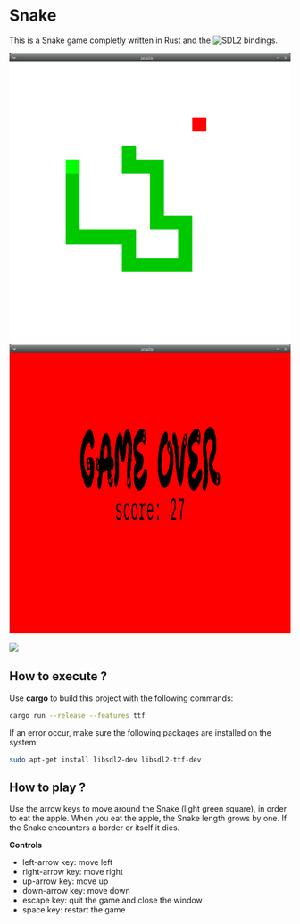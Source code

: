 # Snake

This is a Snake game completly written in Rust and the ![SDL2 bindings](https://github.com/Rust-SDL2/rust-sdl2).

![snake_img](img/snake.png)
![game_over](img/gameover.png)

![](https://youtu.be/Heaoez-ZWxA)

## How to execute ?

Use **cargo** to build this project with the following commands:
```bash
cargo run --release --features ttf
```

If an error occur, make sure the following packages are installed on the system:
```bash
sudo apt-get install libsdl2-dev libsdl2-ttf-dev
```

## How to play ?

Use the arrow keys to move around the Snake (light green square), in order to eat the apple. When you eat the apple, the Snake length grows by one. If the Snake encounters a border or itself it dies.

**Controls**
* left-arrow key: move left
* right-arrow key: move right
* up-arrow key: move up
* down-arrow key: move down
* escape key: quit the game and close the window
* space key: restart the game
